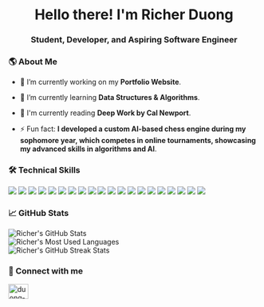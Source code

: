<!--[![MasterHead]()]()-->
<h1 align="center">Hello there! I'm Richer Duong</h1>
<h3 align="center">Student, Developer, and Aspiring Software Engineer</h3>

<h3>🌎 About Me</h3>

- 🔭 I’m currently working on my **Portfolio Website**.

- 🌱 I’m currently learning **Data Structures & Algorithms**.

- 📖 I'm currently reading **Deep Work by Cal Newport**.

- ⚡ Fun fact: **I developed a custom AI-based chess engine during my sophomore year, which competes in online tournaments, showcasing my advanced skills in algorithms and AI**.

<h3>🛠️ Technical Skills</h3>

<div>
  <img src="https://img.shields.io/badge/-Python-161b22?style=for-the-badge&logo=python&labelColor=black">
  <img src="https://img.shields.io/badge/C-161b22?style=for-the-badge&logo=c&labelColor=black">
  <img src="https://img.shields.io/badge/-C++-161b22?style=for-the-badge&logo=cplusplus&logoColor=%2300599C&labelColor=black">
  <img src="https://img.shields.io/badge/c%23-161b22?style=for-the-badge&logo=c-sharp&logoColor=%23239120&labelColor=black">
  <img src="https://img.shields.io/badge/-Java-161b22?style=for-the-badge&logo=openjdk&labelColor=black">
  <img src="https://img.shields.io/badge/-HTML-161b22?style=for-the-badge&logo=html5&labelColor=black">
  <img src="https://img.shields.io/badge/-CSS-161b22?style=for-the-badge&logo=css3&logoColor=%231572B6&labelColor=black">
  <img src="https://img.shields.io/badge/-JavaScript-161b22?style=for-the-badge&logo=javascript&labelColor=black">
  <img src="https://img.shields.io/badge/-TypeScript-161b22?style=for-the-badge&logo=typescript&labelColor=black">
  
  <img src="https://img.shields.io/badge/react-161b22?style=for-the-badge&logo=react&logoColor=%2361DAFB&labelColor=black">
  <img src="https://img.shields.io/badge/MongoDB-161b22?style=for-the-badge&logo=mongodb&labelColor=black">
  <img src="https://img.shields.io/badge/express.js-161b22?style=for-the-badge&logo=express&logoColor=%2361DAFB&labelColor=black">
  <img src="https://img.shields.io/badge/AWS-161b22?style=for-the-badge&logo=amazon-aws&logoColor=%23FF9900&labelColor=black">
  <img src="https://img.shields.io/badge/node.js-161b22?style=for-the-badge&logo=node.js&labelColor=black">
  <img src="https://img.shields.io/badge/shell_script-161b22?style=for-the-badge&logo=gnu-bash&labelColor=black">
  <img src="https://img.shields.io/badge/-R-161b22?style=for-the-badge&logo=r&logoColor=4285F4&labelColor=black">
  <img src="https://img.shields.io/badge/azure-161b22?style=for-the-badge&logo=microsoftazure&logoColor=%230072C6&labelColor=black">
  
  <img src="https://img.shields.io/badge/Visual%20Studio%20Code-161b22?style=for-the-badge&logo=visual-studio-code&logoColor=0078d7&labelColor=black">
  <img src="https://img.shields.io/badge/RStudio-161b22?style=for-the-badge&logo=rstudio&labelColor=black">
  <img src="https://img.shields.io/badge/figma-161b22?style=for-the-badge&logo=figma&labelColor=black">
</div>

<!-- https://github.com/anuraghazra/github-readme-stats -->
<h3>📈 GitHub Stats</h3>

<div>
  <picture>
    <source
      srcset="https://github-readme-stats.vercel.app/api?username=richerduong&card_width=495&show_icons=true&count_private=true&include_all_commits=true&hide_border=true&theme=github_dark&bg_color=161b22"
      media="(prefers-color-scheme: dark)"
    />
    <source
      srcset="https://github-readme-stats.vercel.app/api?username=richerduong&card_width=495&show_icons=true&count_private=true&include_all_commits=true&hide_border=true&theme=default&bg_color=f6f8fa"
      media="(prefers-color-scheme: light), (prefers-color-scheme: no-preference)"
    />
    <img alt="Richer's GitHub Stats" />
  </picture>
</div>

<div>
  <picture>
    <source
      srcset="https://github-readme-stats.vercel.app/api/top-langs?username=richerduong&langs_count=8&layout=compact&card_width=495&count_private=true&include_all_commits=true&show_icons=true&hide_border=true&theme=github_dark&bg_color=161b22"
      media="(prefers-color-scheme: dark)"
    />
    <source
      srcset="https://github-readme-stats.vercel.app/api/top-langs?username=richerduong&langs_count=8&layout=compact&card_width=495&count_private=true&include_all_commits=true&show_icons=true&hide_border=true&theme=default&bg_color=f6f8fa"
      media="(prefers-color-scheme: light), (prefers-color-scheme: no-preference)"
    />
    <img alt="Richer's Most Used Languages">
  </picture>
</div>

<div>
  <picture>
    <source
      srcset="https://github-readme-streak-stats.herokuapp.com?user=richerduong&hide_border=true&ring=2F81F7&theme=dark&background=161b22"
      media="(prefers-color-scheme: dark)"
    />
    <source
      srcset="https://github-readme-streak-stats.herokuapp.com?user=richerduong&hide_border=true&ring=2F81F7&theme=default&background=f6f8fa"
      media="(prefers-color-scheme: light), (prefers-color-scheme: no-preference)"
    />
    <img alt="Richer's GitHub Streak Stats">
  </picture>
</div>

<h3>🤝 Connect with me</h3>

<p align="left">
<a href="https://linkedin.com/in/duong-richer" target="blank"><img align="center" src="https://raw.githubusercontent.com/rahuldkjain/github-profile-readme-generator/master/src/images/icons/Social/linked-in-alt.svg" alt="duong-richer" height="30" width="40" /></a>
</p>
